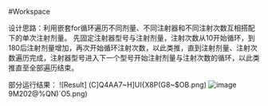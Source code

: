 #Workspace

设计思路：利用嵌套for循环遍历不同剂量、不同注射器和不同注射次数互相搭配下的单次注射剂量。
先固定注射器型号与注射剂量，注射次数从10开始循环，到180后注射剂量增加，再次开始循环注射次数，以此类推，直到注射剂量、注射次数遍历完成，注射器型号进入下一个型号开始注射剂量与注射次数的循环，以此类推直至全部遍历结束。

部分运行结果：
![Result] (C]Q4AA7~H]UI{X8P(G8~$OB.png)
![image](]L5R3N[`1)9M202@%QN)`O5.png)
